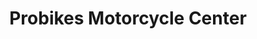 ---
title: "Probikes Motorcycle Center"
url: /los-banos/probikes-motorcycle-center/
shop: motorcycle
---